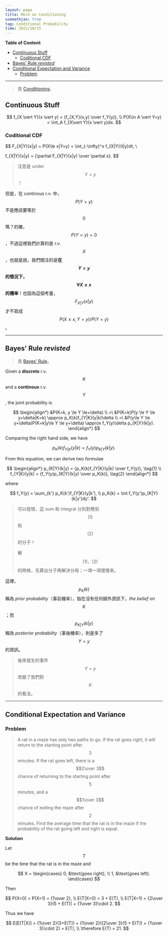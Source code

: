 ```yaml
---
layout: page
title: More on Conditioning
usemathjax: true
tag: Conditional Probability
time: 2022/10/15
---
```


**Table of Content**
- [Continuous Stuff](#continuous-stuff)
  - [Coditional CDF](#coditional-cdf)
- [Bayes' Rule *revisted*](#bayes-rule-revisted)
- [Conditional Expectation and Variance](#conditional-expectation-and-variance)
  - [Problem](#problem)

---

> 見 [Conditioning](../3-Conditioning)。

## Continuous Stuff

$$
f_{X \vert Y}(x \vert y) = {f_{X,Y}(x,y) \over f_Y(y)}, \\
P(X\in A \vert Y=y) = \int_A f_{X\vert Y}(x \vert y)dx. $$

### Coditional CDF

$$
F_{X|Y}(x|y) = P(X\le x|Y=y) = \int_{-\infty}^x f_{X|Y}(t|y)dt, \\

f_{X|Y}(x|y) = {\partial F_{X|Y}(x|y) \over \partial x}.
$$

> 注意是 under $$Y=y$$！

但是，在 continous r.v. 中，$$P(Y=y)$$ 不是應該要等於 $$0$$ 嗎？的確，$$P(Y=y) = 0$$，不過這裡我們計算的是 r.v. $$X$$，也就是說，我們關注的是**在 $$Y=y$$ 的情況下，$$\forall X \le x$$ 的機率**！也因為這個考量，$$F_{X\vert Y}(x\vert y)$$ 才不寫成 $$P(X\le x, Y=y)/P(Y=y)$$。

---

## Bayes' Rule *revisted*

> 見 [Bayes’ Rule](../1-Introduction#bayes-rule)。

Given a **discrete** r.v. $$K$$ and a **continous** r.v. $$Y$$, the joint probability is

$$
\begin{align*}
&P(K=k, y \le Y \le+\delta) \\
=\ &P(K=k)P(y \le Y \le y+\delta|K=k) \approx p_K(k)f_{Y|K}(y|k)\delta \\
=\ &P(y\le Y \le y+\delta)P(K=k|y\le Y \le y+\delta) \approx f_Y(y)\delta p_{K|Y}(k|y).
\end{align*}
$$

Comparing the right hand side, we have

$$
p_K(k)f_{Y|K}(y|k) = f_Y(y)p_{K|Y}(k|y).
$$

From this equation, we can derive two formulae

$$
\begin{align*}
p_{K|Y}(k|y) = {p_K(k)f_{Y|K}(y|k) \over f_Y(y)}, \tag{1} \\
f_{Y|K}(y|k)  = {f_Y(y)p_{K|Y}(k|y) \over p_K(k)}, \tag{2}
\end{align*}
$$

where 

$$
f_Y(y) = \sum_{k'} p_K(k')f_{Y|K}(y|k'), \\
p_K(k) = \int f_Y(y')p_{K|Y}(k|y')dy'.
$$

> 可以發現，這 sum 和 integral 分別對應到 $$(1)$$ 和 $$(2)$$ 的分子！

> 解 $$(1)、(2)$$ 的時候，先算出分子再解決分母；一項一項慢慢來。

這裡，$$p_K(k)$$ 稱為 *prior probability*（事前機率），指在沒有任何額外資訊下，*the belief on $$K$$*；而 $$p_{K\vert Y}(k\vert y)$$ 稱為 *posterior probability*（事後機率），則是多了 $$Y=y$$ 的資訊。

> 後來發生的事件 $$Y=y$$ 改變了我們對 $$K$$ 的看法。

---

## Conditional Expectation and Variance

### Problem
> A rat in a maze has only two paths to go. If the rat goes right, it will return to the starting point after $$3$$ minutes. If the rat goes left, there is a $$2\over 3$$ chance of returning to the starting point after $$5$$ minutes, and a $$1\over 3$$ chance of exiting the maze after $$2$$ minutes. Find the average time that the rat is in the maze if the probability of the rat going left and right is equal.

**Solution**

Let $$T$$ be the time that the rat is in the maze and 

$$
X = \begin{cases}
    0, &\text{goes right}, \\
    1, &\text{goes left}.
\end{cases}
$$

Then

$$
P(X=0) = P(X=1) = {1\over 2}, \\
E(T|X=0) = 3 + E(T), \\
E(T|X=1) = {2\over 3}(5 + E(T)) + {1\over 3}\cdot 2.
$$

Thus we have

$$
E[E(T|X)] = {1\over 2}(3+E(T)) + {1\over 2}({2\over 3}(5 + E(T)) + {1\over 3}\cdot 2) = E(T), \\
\therefore E(T) = 21.
$$